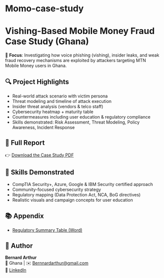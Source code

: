# Momo-case-study

# Vishing-Based Mobile Money Fraud Case Study (Ghana)

📌 **Focus**: Investigating how voice phishing (vishing), insider leaks, and weak fraud recovery mechanisms are exploited by attackers targeting MTN Mobile Money users in Ghana.

## 🔍 Project Highlights

- Real-world attack scenario with victim persona
- Threat modeling and timeline of attack execution
- Insider threat analysis (vendors & telco staff)
- Cybersecurity heatmap + maturity table
- Countermeasures including user education & regulatory compliance
- Skills demonstrated: Risk Assessment, Threat Modeling, Policy Awareness, Incident Response

## 📄 Full Report
👉 [Download the Case Study PDF](./report/Vishing_MobileMoney_Fraud_CaseStudy_with_user_education.pdf)

## 🎯 Skills Demonstrated
- CompTIA Security+, Azure, Google & IBM Security certified approach
- Community-focused cybersecurity strategy
- Regulatory mapping (Data Protection Act, NCA, BoG directives)
- Realistic visuals and campaign concepts for user education



## 📚 Appendix
- [Regulatory Summary Table (Word)](./appendix/regulatory_framework_summary_table.docx)

## 🧠 Author
**Bernard Arthur**  
📍 Ghana | ✉️ Bernnardarthur@gmail.com  
🔗 [LinkedIn](https://linkedin.com/in/johndoe-cybersecurity)

